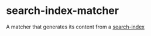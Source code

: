 # search-index-matcher
A matcher that generates its content from a [search-index](github.com/fergiemcdowall/search-index)

